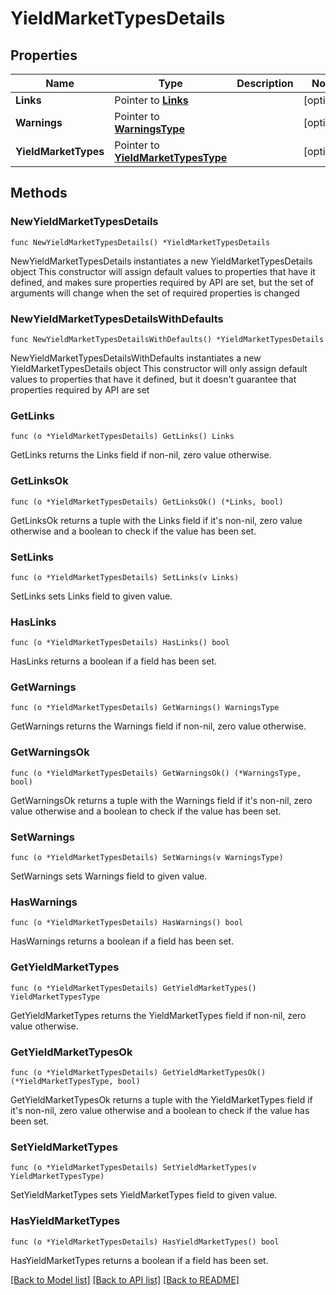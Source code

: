 # YieldMarketTypesDetails

## Properties

Name | Type | Description | Notes
------------ | ------------- | ------------- | -------------
**Links** | Pointer to [**Links**](Links.md) |  | [optional] 
**Warnings** | Pointer to [**WarningsType**](WarningsType.md) |  | [optional] 
**YieldMarketTypes** | Pointer to [**YieldMarketTypesType**](YieldMarketTypesType.md) |  | [optional] 

## Methods

### NewYieldMarketTypesDetails

`func NewYieldMarketTypesDetails() *YieldMarketTypesDetails`

NewYieldMarketTypesDetails instantiates a new YieldMarketTypesDetails object
This constructor will assign default values to properties that have it defined,
and makes sure properties required by API are set, but the set of arguments
will change when the set of required properties is changed

### NewYieldMarketTypesDetailsWithDefaults

`func NewYieldMarketTypesDetailsWithDefaults() *YieldMarketTypesDetails`

NewYieldMarketTypesDetailsWithDefaults instantiates a new YieldMarketTypesDetails object
This constructor will only assign default values to properties that have it defined,
but it doesn't guarantee that properties required by API are set

### GetLinks

`func (o *YieldMarketTypesDetails) GetLinks() Links`

GetLinks returns the Links field if non-nil, zero value otherwise.

### GetLinksOk

`func (o *YieldMarketTypesDetails) GetLinksOk() (*Links, bool)`

GetLinksOk returns a tuple with the Links field if it's non-nil, zero value otherwise
and a boolean to check if the value has been set.

### SetLinks

`func (o *YieldMarketTypesDetails) SetLinks(v Links)`

SetLinks sets Links field to given value.

### HasLinks

`func (o *YieldMarketTypesDetails) HasLinks() bool`

HasLinks returns a boolean if a field has been set.

### GetWarnings

`func (o *YieldMarketTypesDetails) GetWarnings() WarningsType`

GetWarnings returns the Warnings field if non-nil, zero value otherwise.

### GetWarningsOk

`func (o *YieldMarketTypesDetails) GetWarningsOk() (*WarningsType, bool)`

GetWarningsOk returns a tuple with the Warnings field if it's non-nil, zero value otherwise
and a boolean to check if the value has been set.

### SetWarnings

`func (o *YieldMarketTypesDetails) SetWarnings(v WarningsType)`

SetWarnings sets Warnings field to given value.

### HasWarnings

`func (o *YieldMarketTypesDetails) HasWarnings() bool`

HasWarnings returns a boolean if a field has been set.

### GetYieldMarketTypes

`func (o *YieldMarketTypesDetails) GetYieldMarketTypes() YieldMarketTypesType`

GetYieldMarketTypes returns the YieldMarketTypes field if non-nil, zero value otherwise.

### GetYieldMarketTypesOk

`func (o *YieldMarketTypesDetails) GetYieldMarketTypesOk() (*YieldMarketTypesType, bool)`

GetYieldMarketTypesOk returns a tuple with the YieldMarketTypes field if it's non-nil, zero value otherwise
and a boolean to check if the value has been set.

### SetYieldMarketTypes

`func (o *YieldMarketTypesDetails) SetYieldMarketTypes(v YieldMarketTypesType)`

SetYieldMarketTypes sets YieldMarketTypes field to given value.

### HasYieldMarketTypes

`func (o *YieldMarketTypesDetails) HasYieldMarketTypes() bool`

HasYieldMarketTypes returns a boolean if a field has been set.


[[Back to Model list]](../README.md#documentation-for-models) [[Back to API list]](../README.md#documentation-for-api-endpoints) [[Back to README]](../README.md)


